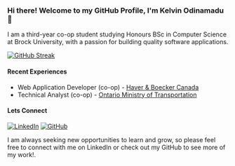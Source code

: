 ### Hi there! Welcome to my GitHub Profile, I'm Kelvin Odinamadu 👋

<!--<img src="https://user-images.githubusercontent.com/55924606/223874499-9e228579-7eea-4a98-b99e-9061014493d3.png" width="10000"/>-->


I am a third-year co-op student studying Honours BSc in Computer Science at Brock University, with a passion for building quality software applications.

[![GitHub Streak](https://github-readme-streak-stats.herokuapp.com?user=Kelvin229&theme=highcontrast)](https://github.com/Kelvin229)

<!--   dark, radical, merko, gruvbox, tokyonight, onedark, cobalt, synthwave, highcontrast, dracula -->

#### Recent Experiences
* Web Application Developer (co-op) - [Haver & Boecker Canada](https://www.haverboecker.com/en/)
* Technical Analyst (co-op) - [Ontario Ministry of Transportation](https://www.ontario.ca/page/government-ontario)

#### Lets Connect
[![LinkedIn](https://img.shields.io/badge/LinkedIn--_.svg?style=social&logo=linkedin&link=<https://www.linkedin.com/in/kelvin-odi/>)](https://www.linkedin.com/in/kelvin-odi/)
[![GitHub](https://img.shields.io/badge/GitHub--_.svg?style=social&logo=github&link=<https://github.com/Kelvin229>)](https://github.com/Kelvin229)
<!--
[![youtube](https://img.shields.io/badge/YouTube--_.svg?style=social&logo=youtube&link=<[https://github.com/Kelvin229](https://www.youtube.com/channel/UCYlxpbz8N8Tg6P_neWpks2w)>)](https://www.youtube.com/channel/UCYlxpbz8N8Tg6P_neWpks2w)
-->

I am always seeking new opportunities to learn and grow, so please feel free to connect with me on LinkedIn or check out my GitHub to see more of my work!.
